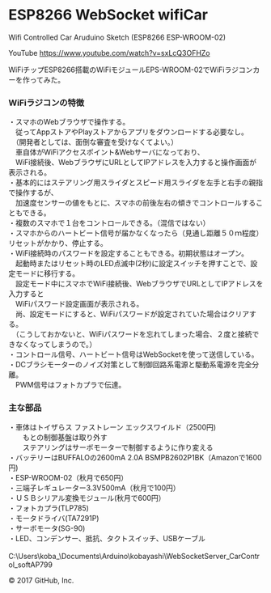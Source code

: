 # ESP8266 WebSocket wifiCar
Wifi Controlled Car Aruduino Sketch (ESP8266 ESP-WROOM-02)

YouTube
https://www.youtube.com/watch?v=sxLcQ3OFHZo

WiFiチップESP8266搭載のWiFiモジュールEPS-WROOM-02でWiFiラジコンカーを作ってみた。<BR>
### WiFiラジコンの特徴<BR>
・スマホのWebブラウザで操作する。<BR>
　従ってAppストアやPlayストアからアプリをダウンロードする必要なし。<BR>
　（開発者としては、面倒な審査を受けなくてよい。）<BR>
　車自体がWiFiアクセスポイント&Webサーバになっており、<BR>
　WiFi接続後、WebブラウザにURLとしてIPアドレスを入力すると操作画面が表示される。<BR>
・基本的にはステアリング用スライダとスピード用スライダを左手と右手の親指で操作するが、<BR>
　加速度センサーの値をもとに、スマホの前後左右の傾きでコントロールすることもできる。<BR>
・複数のスマホで１台をコントロールできる。（混信ではない）<BR>
・スマホからのハートビート信号が届かなくなったら（見通し距離５０ｍ程度）リセットがかかり、停止する。<BR>
・WiFi接続時のパスワードを設定することもできる。初期状態はオープン。<BR>
　起動時またはリセット時のLED点滅中(2秒)に設定スイッチを押すことで、設定モードに移行する。<BR>
　設定モード中にスマホでWiFi接続後、WebブラウザでURLとしてIPアドレスを入力すると<BR>
　WiFiパスワード設定画面が表示される。<BR>
　尚、設定モードにすると、WiFiパスワードが設定されていた場合はクリアする。<BR>
　（こうしておかないと、WiFiパスワードを忘れてしまった場合、２度と接続できなくなってしまうので。）<BR>
・コントロール信号、ハートビート信号はWebSocketを使って送信している。<BR>
・DCブラシモーターのノイズ対策として制御回路系電源と駆動系電源を完全分離。<BR>
　PWM信号はフォトカプラで伝達。<BR>

### 主な部品<BR>
・車体はトイザらス ファストレーン エックスワイルド（2500円)<BR>
　　もとの制御基盤は取り外す<BR>
　　ステアリングはサーボモーターで制御するように作り変える<BR>
・バッテリーはBUFFALOの2600mA 2.0A BSMPB2602P1BK（Amazonで1600円)<BR>
・ESP-WROOM-02（秋月で650円）<BR>
・三端子レギュレーター3.3V500mA（秋月で100円）<BR>
・ＵＳＢシリアル変換モジュール(秋月で600円）<BR>
・フォトカプラ(TLP785)<BR>
・モータドライバ(TA7291P)<BR>
・サーボモータ(SG-90)<BR>
・LED、コンデンサー、抵抗、タクトスイッチ、USBケーブル<BR>
 <BR>
 C:\Users\koba_\Documents\Arduino\kobayashi\WebSocketServer_CarControl_softAP799<BR>
 
© 2017 GitHub, Inc.

